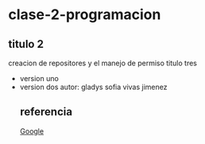 # clase-2-programacion
## titulo 2 
creacion de repositores y el manejo de permiso 
titulo tres 
- version uno
- version dos 
autor:  gladys sofia vivas jimenez
  ## referencia
  [Google](https://www.google.com)
